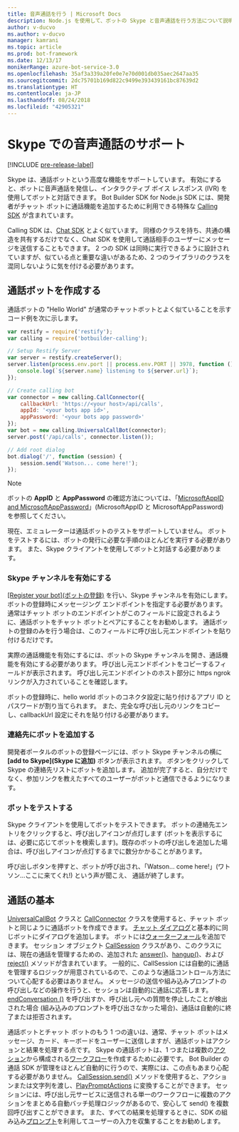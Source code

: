 ```yaml
---
title: 音声通話を行う | Microsoft Docs
description: Node.js を使用して、ボットの Skype と音声通話を行う方法について説明します。
author: v-ducvo
ms.author: v-ducvo
manager: kamrani
ms.topic: article
ms.prod: bot-framework
ms.date: 12/13/17
monikerRange: azure-bot-service-3.0
ms.openlocfilehash: 35af3a339a20fe0e7e70d001db035aec2647aa35
ms.sourcegitcommit: 2dc75701b169d822c9499e393439161bc87639d2
ms.translationtype: HT
ms.contentlocale: ja-JP
ms.lasthandoff: 08/24/2018
ms.locfileid: "42905321"
---
```

# <a name="support-audio-calls-with-skype"></a>Skype での音声通話のサポート

[!INCLUDE [pre-release-label](../includes/pre-release-label-v3.md)]

Skype は、通話ボットという高度な機能をサポートしています。  有効にすると、ボットに音声通話を発信し、インタラクティブ ボイス レスポンス (IVR) を使用してボットと対話できます。  Bot Builder SDK for Node.js SDK には、開発者がチャット ボットに通話機能を追加するために利用できる特殊な [Calling SDK][calling_sdk] が含まれています。   

Calling SDK は、[Chat SDK][chat_sdk] とよく似ています。 同様のクラスを持ち、共通の構造を共有するだけでなく、Chat SDK を使用して通話相手のユーザーにメッセージを送信することもできます。  2 つの SDK は同時に実行できるように設計されていますが、似ている点と重要な違いがあるため、2 つのライブラリのクラスを混同しないように気を付ける必要があります。  

## <a name="create-a-calling-bot"></a>通話ボットを作成する
通話ボットの "Hello World" が通常のチャットボットとよく似ていることを示すコード例を次に示します。 

```javascript
var restify = require('restify');
var calling = require('botbuilder-calling');

// Setup Restify Server
var server = restify.createServer();
server.listen(process.env.port || process.env.PORT || 3978, function () {
   console.log(`${server.name} listening to ${server.url}`); 
});

// Create calling bot
var connector = new calling.CallConnector({
    callbackUrl: 'https://<your host>/api/calls',
    appId: '<your bots app id>',
    appPassword: '<your bots app password>'
});
var bot = new calling.UniversalCallBot(connector);
server.post('/api/calls', connector.listen());

// Add root dialog
bot.dialog('/', function (session) {
    session.send('Watson... come here!');
});
```

> [!NOTE]
> ボットの **AppID** と **AppPassword** の確認方法については、「[MicrosoftAppID and MicrosoftAppPassword](~/bot-service-manage-overview.md#microsoftappid-and-microsoftapppassword)」(MicrosoftAppID と MicrosoftAppPassword) を参照してください。

現在、エミュレーターは通話ボットのテストをサポートしていません。 ボットをテストするには、ボットの発行に必要な手順のほとんどを実行する必要があります。  また、Skype クライアントを使用してボットと対話する必要があります。 

### <a name="enable-the-skype-channel"></a>Skype チャンネルを有効にする
[[Register your bot]\(ボットの登録\)](../bot-service-quickstart-registration.md) を行い、Skype チャンネルを有効にします。 ボットの登録時にメッセージング エンドポイントを指定する必要があります。 通常はチャット ボットのエンドポイントがこのフィールドに設定されるように、通話ボットをチャット ボットとペアにすることをお勧めします。  通話ボットの登録のみを行う場合は、このフィールドに呼び出し元エンドポイントを貼り付けるだけです。  

実際の通話機能を有効にするには、ボットの Skype チャンネルを開き、通話機能を有効にする必要があります。 呼び出し元エンドポイントをコピーするフィールドが表示されます。 呼び出し元エンドポイントのホスト部分に https ngrok リンクが入力されていることを確認します。

ボットの登録時に、hello world ボットのコネクタ設定に貼り付けるアプリ ID とパスワードが割り当てられます。 また、完全な呼び出し元のリンクをコピーし、callbackUrl 設定にそれを貼り付ける必要があります。

### <a name="add-bot-to-contacts"></a>連絡先にボットを追加する
開発者ポータルのボットの登録ページには、ボット Skype チャンネルの横に **[add to Skype]\(Skype に追加\)** ボタンが表示されます。 ボタンをクリックして Skype の連絡先リストにボットを追加します。  追加が完了すると、自分だけでなく、参加リンクを教えたすべてのユーザーがボットと通信できるようになります。

### <a name="test-your-bot"></a>ボットをテストする
Skype クライアントを使用してボットをテストできます。 ボットの連絡先エントリをクリックすると、呼び出しアイコンが点灯します (ボットを表示するには、必要に応じてボットを検索します)。既存のボットの呼び出しを追加した場合は、呼び出しアイコンが点灯するまでに数分かかることがあります。  

呼び出しボタンを押すと、ボットが呼び出され、「Watson… come here!」(ワトソン...ここに来てくれ!) という声が聞こえ、 通話が終了します。

## <a name="calling-basics"></a>通話の基本
[UniversalCallBot](http://docs.botframework.com/en-us/node/builder/calling-reference/classes/_botbuilder_d_.universalcallbot) クラスと [CallConnector](http://docs.botframework.com/en-us/node/builder/calling-reference/classes/_botbuilder_d_.callconnector) クラスを使用すると、チャット ボットと同じように通話ボットを作成できます。 [チャット ダイアログ](bot-builder-nodejs-manage-conversation-flow.md)と基本的に同じボットにダイアログを追加します。 ボットには[ウォーターフォール](bot-builder-nodejs-prompts.md)を追加できます。 セッション オブジェクト [CallSession](http://docs.botframework.com/en-us/node/builder/calling-reference/classes/_botbuilder_d_.callsession) クラスがあり、このクラスには、現在の通話を管理するための、追加された [answer()](http://docs.botframework.com/en-us/node/builder/calling-reference/classes/_botbuilder_d_.callsession#answer)、[hangup()](http://docs.botframework.com/en-us/node/builder/calling-reference/classes/_botbuilder_d_.callsession#hangup)、および [reject()](http://docs.botframework.com/en-us/node/builder/calling-reference/classes/_botbuilder_d_.callsession#reject) メソッドが含まれています。 一般的に、CallSession には自動的に通話を管理するロジックが用意されているので、このような通話コントロール方法について心配する必要はありません。 メッセージの送信や組み込みプロンプトの呼び出しなどの操作を行うと、セッションは自動的に通話に応答します。 [endConversation ()](http://docs.botframework.com/en-us/node/builder/calling-reference/classes/_botbuilder_d_.callsession#endconversation) を呼び出すか、呼び出し元への質問を停止したことが検出された場合 (組み込みのプロンプトを呼び出さなかった場合)、通話は自動的に終了または拒否されます。

通話ボットとチャット ボットのもう 1 つの違いは、通常、チャット ボットはメッセージ、カード、キーボードをユーザーに送信しますが、通話ボットはアクションと結果を処理する点です。 Skype の通話ボットは、1 つまたは複数の[アクション](http://docs.botframework.com/en-us/node/builder/calling-reference/interfaces/_botbuilder_d_.iaction)から構成される[ワークフロー](http://docs.botframework.com/en-us/node/builder/calling-reference/interfaces/_botbuilder_d_.iworkflow)を作成するために必要です。  Bot Builder の通話 SDK が管理をほとんど自動的に行うので、実際には、この点もあまり心配する必要がありません。 [CallSession.send()](http://docs.botframework.com/en-us/node/builder/calling-reference/classes/_botbuilder_d_.callsession#send) メソッドを使用すると、アクションまたは文字列を渡し、[PlayPromptActions](http://docs.botframework.com/en-us/node/builder/calling-reference/classes/_botbuilder_d_.playpromptaction) に変換することができます。  セッションには、呼び出し元サービスに送信される単一のワークフローに複数のアクションをまとめる自動バッチ処理ロジックがあるので、安心して send() を複数回呼び出すことができます。  また、すべての結果を処理するときに、SDK の組み込み[プロンプト](bot-builder-nodejs-prompts.md)を利用してユーザーの入力を収集することをお勧めします。  

[calling_sdk]: http://docs.botframework.com/en-us/node/builder/calling-reference/modules/_botbuilder_d_
[chat_sdk]: http://docs.botframework.com/en-us/node/builder/chat-reference/modules/_botbuilder_d_
